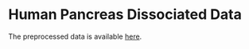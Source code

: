 # Human Pancreas Dissociated Data
The preprocessed data is available [here](https://cloud.uni-hamburg.de/s/qfMFzyfAEpHoCD7).